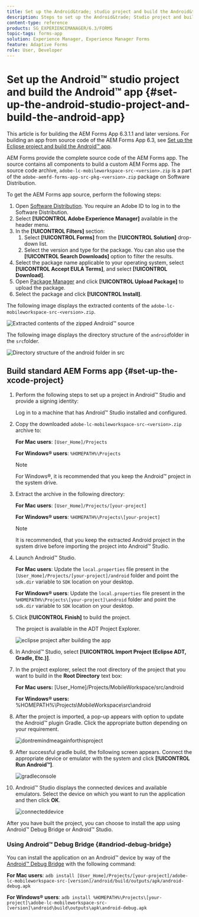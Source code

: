 ```yaml
---
title: Set up the Android&trade; studio project and build the Android&trade; app
description: Steps to set up the Android&trade; Studio project and build the installer for the Adobe Experience Manager (AEM) Forms app
content-type: reference
products: SG_EXPERIENCEMANAGER/6.3/FORMS
topic-tags: forms-app
solution: Experience Manager, Experience Manager Forms
feature: Adaptive Forms
role: User, Developer
---
```

# Set up the Android&trade; studio project and build the Android&trade; app {#set-up-the-android-studio-project-and-build-the-android-app}

This article is for building the AEM Forms App 6.3.1.1 and later versions. For building an app from source code of the AEM Forms App 6.3, see [Set up the Eclipse project and build the Android&trade; app](/help/forms/using/setup-eclipse-project-build-installer.md). 

AEM Forms provide the complete source code of the AEM Forms app. The source contains all components to build a custom AEM Forms app. The source code archive, `adobe-lc-mobileworkspace-src-<version>.zip` is a part of the `adobe-aemfd-forms-app-src-pkg-<version>.zip` package on Software Distribution.

To get the AEM Forms app source, perform the following steps:

1. Open [Software Distribution](https://experience.adobe.com/downloads). You require an Adobe ID to log in to the Software Distribution.
1. Select **[!UICONTROL Adobe Experience Manager]** available in the header menu.
1. In the **[!UICONTROL Filters]** section:
   1. Select **[!UICONTROL Forms]** from the **[!UICONTROL Solution]** drop-down list.
   2. Select the version and type for the package. You can also use the **[!UICONTROL Search Downloads]** option to filter the results.
1. Select the package name applicable to your operating system, select **[!UICONTROL Accept EULA Terms]**, and select **[!UICONTROL Download]**.
1. Open [Package Manager](https://experienceleague.adobe.com/docs/experience-manager-65-lts/administering/contentmanagement/package-manager.html)  and click **[!UICONTROL Upload Package]** to upload the package.
1. Select the package and click **[!UICONTROL Install]**.

The following image displays the extracted contents of the `adobe-lc-mobileworkspace-src-<version>.zip`.

![Extracted contents of the zipped Android&trade; source](assets/mws-content-1.png)

The following image displays the directory structure of the `android`folder in the `src`folder.

![Directory structure of the android folder in src](assets/android-folder.png)

## Build standard AEM Forms app {#set-up-the-xcode-project}

1. Perform the following steps to set up a project in Android&trade; Studio and provide a signing identity:

   Log in to a machine that has Android&trade; Studio installed and configured.

1. Copy the downloaded `adobe-lc-mobileworkspace-src-<version>.zip` archive to:

   **For Mac users**: `[User_Home]/Projects`

   **For Windows&reg; users**: `%HOMEPATH%\Projects`

   >[!NOTE]
   >
   >For Windows&reg;, it is recommended that you keep the Android&trade; project in the system drive.

1. Extract the archive in the following directory:

   **For Mac users**: `[User_Home]/Projects/[your-project]`

   **For Windows&reg; users**: `%HOMEPATH%\Projects\[your-project]`

   >[!NOTE]
   >
   >It is recommended, that you keep the extracted Android project in the system drive before importing the project into Android&trade; Studio.

1. Launch Android&trade; Studio.

   **For Mac users**: Update the `local.properties` file present in the `[User_Home]/Projects/[your-project]/android` folder and point the `sdk.dir` variable to `SDK` location on your desktop.

   **For Windows&reg; users**: Update the `local.properties` file present in the `%HOMEPATH%\Projects\[your-project]\android` folder and point the `sdk.dir` variable to `SDK` location on your desktop.

1. Click **[!UICONTROL Finish]** to build the project.

   The project is available in the ADT Project Explorer.

   ![eclipse project after building the app](assets/eclipsebuildmws.png)

1. In Android&trade; Studio, select **[!UICONTROL Import Project (Eclipse ADT, Gradle, Etc.)]**.
1. In the project explorer, select the root directory of the project that you want to build in the **Root Directory** text box:

   **For Mac users:** [User_Home]/Projects/MobileWorkspace/src/android

   **For Windows&reg; users:** %HOMEPATH%\Projects\MobileWorkspace\src\android

1. After the project is imported, a pop-up appears with option to update the Android&trade; plugin Gradle. Click the appropriate button depending on your requirement.

   ![dontremindmeagainforthisproject](assets/dontremindmeagainforthisproject.png)

1. After successful gradle build, the following screen appears. Connect the appropriate device or emulator with the system and click **[!UICONTROL Run Android&trade;]**.  

   ![gradleconsole](assets/gradleconsole.png)

1. Android&trade; Studio displays the connected devices and available emulators. Select the device on which you want to run the application and then click **OK**.  

   ![connecteddevice](assets/connecteddevice.png)

After you have built the project, you can choose to install the app using Android&trade; Debug Bridge or Android&trade; Studio.

### Using Android&trade; Debug Bridge {#andriod-debug-bridge}

You can install the application on an Android&trade; device by way of the [Android&trade; Debug Bridge](https://developer.android.com/tools/adb) with the following command:

**For Mac users**: `adb install [User_Home]/Projects/[your-project]/adobe-lc-mobileworkspace-src-[version]/android/build/outputs/apk/android-debug.apk`

**For Windows&reg; users**: `adb install %HOMEPATH%\Projects\[your-project]\adobe-lc-mobileworkspace-src-[version]\android\build\outputs\apk\android-debug.apk`
